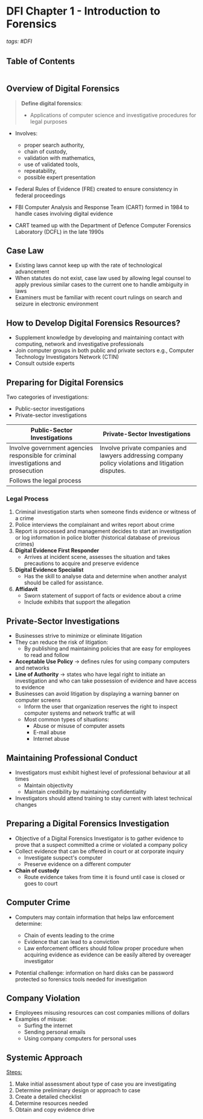 # DFI Chapter 1 - Introduction to Forensics

###### tags: #DFI

## Table of Contents
```toc
```

## Overview of Digital Forensics
> **Define digital forensics**:
> - Applications of computer science and investigative procedures for legal purposes

- Involves: 
	- proper search authority,
	- chain of custody, 
	- validation with mathematics, 
	- use of validated tools, 
	- repeatability, 
	- possible expert presentation

- Federal Rules of Evidence (FRE) created to ensure consistency in federal proceedings 
- FBI Computer Analysis and Response Team (CART) formed in 1984 to handle cases involving digital evidence 
- CART teamed up with the Department of Defence Computer Forensics Laboratory (DCFL) in the late 1990s

## Case Law
* Existing laws cannot keep up with the rate of technological advancement
* When statutes do not exist, case law used by allowing legal counsel to apply previous similar cases to the current one to handle ambiguity in laws
* Examiners must be familiar with recent court rulings on search and seizure in electronic environment

## How to Develop Digital Forensics Resources?
* Supplement knowledge by developing and maintaining contact with computing, network and investigative professionals
* Join computer groups in both public and private sectors e.g., Computer Technology Investigators Network (CTIN)
* Consult outside experts

## Preparing for Digital Forensics
Two categories of investigations:
* Public-sector investigations
* Private-sector investigations

| Public-Sector Investigations                                                        | Private-Sector Investigations                                                                       |
| ----------------------------------------------------------------------------------- | --------------------------------------------------------------------------------------------------- |
| Involve government agencies responsible for criminal investigations and prosecution | Involve private companies and lawyers addressing company policy violations and litigation disputes. |
| Follows the legal process                                                           |                                                                                                     |

### Legal Process
1. Criminal investigation starts when someone finds evidence or witness of a crime
2. Police interviews the complainant and writes report about crime
3. Report is processed and management decides to start an investigation or log information in police blotter (historical database of previous crimes)
4. **Digital Evidence First Responder**
	- Arrives at incident scene, assesses the situation and takes precautions to acquire and preserve evidence 
5. **Digital Evidence Specialist**
	* Has the skill to analyse data and determine when another analyst should be called for assistance.
6. **Affidavit**
	* Sworn statement of support of facts or evidence about a crime
	* Include exhibits that support the allegation

## Private-Sector Investigations
* Businesses strive to minimize or eliminate litigation
* They can reduce the risk of litigation:
	* By publishing and maintaining policies that are easy for employees to read and follow
* **Acceptable Use Policy** -> defines rules for using company computers and networks
* **Line of Authority** -> states who have legal right to initiate an investigation and who can take possession of evidence and have access to evidence
* Businesses can avoid litigation by displaying a warning banner on computer screens
	* Inform the user that organization reserves the right to inspect computer systems and network traffic at will
	* Most common types of situations:
	    * Abuse or misuse of computer assets
	    * E-mail abuse
	    * Internet abuse

## Maintaining Professional Conduct
* Investigators must exhibit highest level of professional behaviour at all times
	* Maintain objectivity
	* Maintain credibility by maintaining  confidentiality
* Investigators should attend training to stay current with latest technical changes

## Preparing a Digital Forensics Investigation
* Objective of a Digital Forensics Investigator is to gather evidence to prove that a suspect committed a crime or violated a company policy
* Collect evidence that can be offered in court or at corporate inquiry
	* Investigate suspect's computer
	* Preserve evidence on a different computer
* **Chain of custody**
	* Route evidence takes from time it is found until case is closed or goes to court

## Computer Crime
* Computers may contain information that helps law enforcement determine:
	* Chain of events leading to the crime
	* Evidence that can lead to a conviction
	* Law enforcement officers should follow proper procedure when acquiring evidence as evidence can be easily altered by overeager investigator

* Potential challenge: information on hard disks can be password protected so forensics tools needed for investigation

## Company Violation
* Employees misusing resources can cost companies millions of dollars
* Examples of misuse:
	* Surfing the internet
	* Sending personal emails
	* Using company computers for personal uses

## Systemic Approach
<u>Steps:</u>
1. Make initial assessment about type of case you are investigating
2. Determine preliminary design or approach to case
3. Create a detailed checklist
4. Determine resources needed
5. Obtain and copy evidence drive
